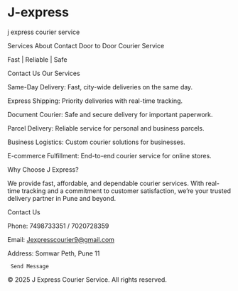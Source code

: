# J-express
j express courier service

Services About Contact
Door to Door Courier Service

Fast | Reliable | Safe

Contact Us
Our Services

Same-Day Delivery: Fast, city-wide deliveries on the same day.

Express Shipping: Priority deliveries with real-time tracking.

Document Courier: Safe and secure delivery for important paperwork.

Parcel Delivery: Reliable service for personal and business parcels.

Business Logistics: Custom courier solutions for businesses.

E-commerce Fulfillment: End-to-end courier service for online stores.

Why Choose J Express?

We provide fast, affordable, and dependable courier services. With real-time tracking and a commitment to customer satisfaction, we’re your trusted delivery partner in Pune and beyond.

Contact Us

Phone: 7498733351 / 7020728359

Email: Jexpresscourier9@gmail.com

Address: Somwar Peth, Pune 11

     Send Message
© 2025 J Express Courier Service. All rights reserved.
